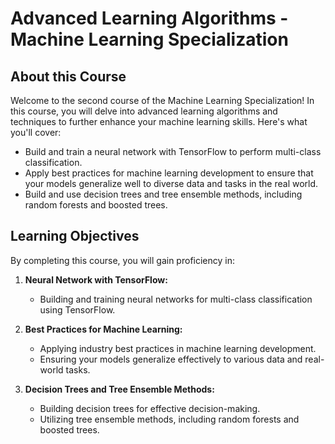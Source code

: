 # Advanced Learning Algorithms - Machine Learning Specialization

## About this Course

Welcome to the second course of the Machine Learning Specialization! In this course, you will delve into advanced learning algorithms and techniques to further enhance your machine learning skills. Here's what you'll cover:

- Build and train a neural network with TensorFlow to perform multi-class classification.
- Apply best practices for machine learning development to ensure that your models generalize well to diverse data and tasks in the real world.
- Build and use decision trees and tree ensemble methods, including random forests and boosted trees.

## Learning Objectives

By completing this course, you will gain proficiency in:

1. **Neural Network with TensorFlow:**
   - Building and training neural networks for multi-class classification using TensorFlow.

2. **Best Practices for Machine Learning:**
   - Applying industry best practices in machine learning development.
   - Ensuring your models generalize effectively to various data and real-world tasks.

3. **Decision Trees and Tree Ensemble Methods:**
   - Building decision trees for effective decision-making.
   - Utilizing tree ensemble methods, including random forests and boosted trees.


